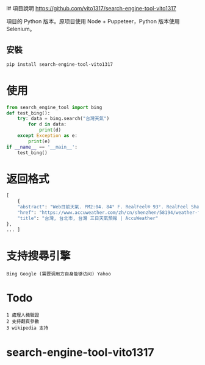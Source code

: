 l# 項目說明
https://github.com/vito1317/search-engine-tool-vito1317

項目的 Python 版本。原项目使用 Node + Puppeteer，Python 版本使用 Selenium。

## 安裝
```bash
pip install search-engine-tool-vito1317
```
# 使用 
```python 
from search_engine_tool import bing
def test_bing():
    try: data = bing.search("台灣天氣") 
        for d in data: 
            print(d) 
    except Exception as e: 
        print(e) 
if __name__ == '__main__': 
    test_bing() 
```
# 返回格式 
```python 
[ 
    {
    "abstract": "Web目前天氣. PM2:04. 84° F. RealFeel® 93°. RealFeel Shade™ 89°. 空氣品質 不佳. 風 西南偏西 6英里/小时. 風速 6英里/小时. 陰 更多詳情.",
    "href": "https://www.accuweather.com/zh/cn/shenzhen/58194/weather-forecast/58194",
    "title": "台灣, 台北市, 台灣 三日天氣預報 | AccuWeather" 
}, 
... ]
``` 
# 支持搜尋引擎 
```
Bing Google (需要调用方自身能够访问) Yahoo 
```
# Todo 
 ``` 
 1 處理人機驗證
 2 支持翻頁參數
 3 wikipedia 支持
```
 # search-engine-tool-vito1317
